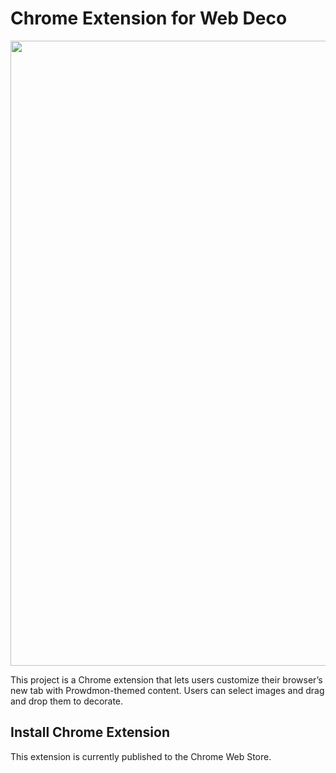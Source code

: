 # Chrome Extension for Web Deco
<img src="/imgs/project/prowdmon.jpg" width="1000px"></img>

This project is a Chrome extension that lets users customize their browser’s new tab with Prowdmon-themed content. Users can select images and drag and drop them to decorate.

## Install Chrome Extension
This extension is currently published to the Chrome Web Store.




